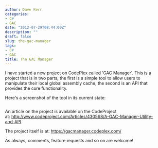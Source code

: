```yaml
---
author: Dave Kerr
categories:
- C#
- GAC
date: "2012-07-29T08:44:00Z"
description: ""
draft: false
slug: the-gac-manager
tags:
- C#
- GAC
title: The GAC Manager
---
```



<p>I have started a new project on CodePlex called 'GAC Manager'. This is a project that is in two parts, the first is a simple tool to allow users to manipulate their local global assembly cache, the second is an API that provides the core functionality.</p>
<p>Here's a screenshot of the tool in its current state:</p>
<p><img src="/wp-content/uploads/2012/imported/1_TheGacManagerTool.png" alt="" /></p>
<p>An article on the project is available on the CodeProject at:&nbsp;<a href="http://www.codeproject.com/Articles/430568/A-GAC-Manager-Utility-and-API">http://www.codeproject.com/Articles/430568/A-GAC-Manager-Utility-and-API</a></p>
<p>The project itself is at:&nbsp;<a href="https://gacmanager.codeplex.com/">https://gacmanager.codeplex.com/</a></p>
<p>As always, comments, feature requests and so on are welcome!</p>

